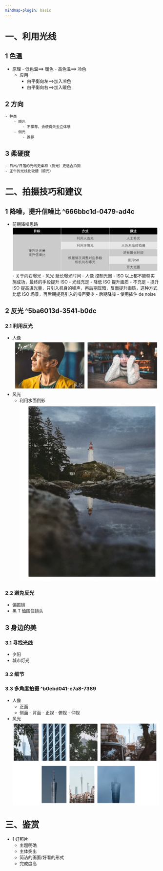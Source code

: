 ```yaml
---
mindmap-plugin: basic
---
```



# 一、利用光线
## 1 色温
- 原理
		- 低色温==> 暖色
		- 高色温==> 冷色
	- 应用
		- 白平衡向左==>加入冷色
		- 白平衡向右==>加入暖色
## 2 方向
	- 种类
		- 顺光
			- 不推荐，会使得失去立体感
		- 侧光
			- 推荐
## 3 柔硬度
	- 日出/日落的光线更柔和（侧光）更适合拍摄
	- 正午的光线比较硬（顺光）

# 二、拍摄技巧和建议
## 1 降噪，提升信噪比 ^666bbc1d-0479-ad4c
- 前期降噪思路
	![](images/Pasted%20image%2020231216221237.png)
		- 关于向右曝光
			- 风光
			延长曝光时间
			- 人像
			控制光圈
			- ISO
			以上都不能够实施成功，最终的手段提升 ISO
				- 光线充足
					- 降低 ISO 提升画质
				- 不充足
					- 提升 ISO 提高进光量，只引入机身的噪声，再后期压暗，反而提升画质，这种方式比低 ISO 场景，再后期提亮引入的噪声要少
		- 后期降噪
			- 使用插件 de noise
## 2 反光 ^5ba6013d-3541-b0dc
### 2.1 利用反光
- 人像
		![](images/Pasted%20image%2020231216222436.png)
- 风光
	- 利用水面倒影
		![](images/Pasted%20image%2020231216222545.png)
### 2.2 避免反光
- 偏振镜
- 黑 T 恤围住镜头
## 3 身边的美
### 3.1 寻找光线
- 夕阳
- 城市灯光
### 3.2 细节
### 3.3 多角度拍摄 ^b0ebd041-e7a8-7389
- 人像
	- 正面
	- 侧面
			- 背面
			- 正视
			- 俯视
			- 仰视
- 风光
	![](images/Pasted%20image%2020231216223432.png)

# 三、鉴赏
- 1 好照片
	- 主题明确
	- 主体突出
	- 简洁的画面/好看的形式
	- 完成度高